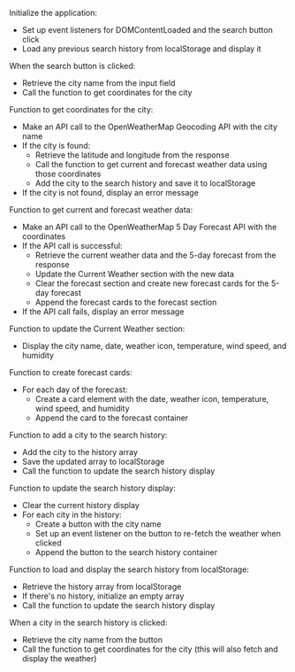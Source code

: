 Initialize the application:
  - Set up event listeners for DOMContentLoaded and the search button click
  - Load any previous search history from localStorage and display it

When the search button is clicked:
  - Retrieve the city name from the input field
  - Call the function to get coordinates for the city

Function to get coordinates for the city:
  - Make an API call to the OpenWeatherMap Geocoding API with the city name
  - If the city is found:
    - Retrieve the latitude and longitude from the response
    - Call the function to get current and forecast weather data using those coordinates
    - Add the city to the search history and save it to localStorage
  - If the city is not found, display an error message

Function to get current and forecast weather data:
  - Make an API call to the OpenWeatherMap 5 Day Forecast API with the coordinates
  - If the API call is successful:
    - Retrieve the current weather data and the 5-day forecast from the response
    - Update the Current Weather section with the new data
    - Clear the forecast section and create new forecast cards for the 5-day forecast
    - Append the forecast cards to the forecast section
  - If the API call fails, display an error message

Function to update the Current Weather section:
  - Display the city name, date, weather icon, temperature, wind speed, and humidity

Function to create forecast cards:
  - For each day of the forecast:
    - Create a card element with the date, weather icon, temperature, wind speed, and humidity
    - Append the card to the forecast container

Function to add a city to the search history:
  - Add the city to the history array
  - Save the updated array to localStorage
  - Call the function to update the search history display

Function to update the search history display:
  - Clear the current history display
  - For each city in the history:
    - Create a button with the city name
    - Set up an event listener on the button to re-fetch the weather when clicked
    - Append the button to the search history container

Function to load and display the search history from localStorage:
  - Retrieve the history array from localStorage
  - If there's no history, initialize an empty array
  - Call the function to update the search history display

When a city in the search history is clicked:
  - Retrieve the city name from the button
  - Call the function to get coordinates for the city (this will also fetch and display the weather)